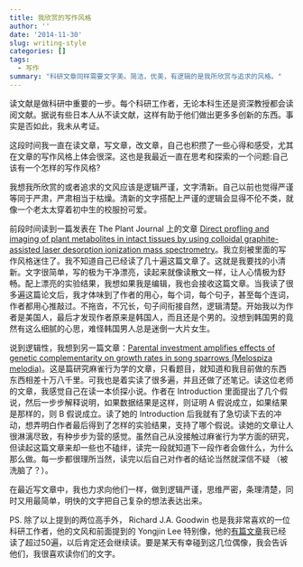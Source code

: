 ```yaml
---
title: 我欣赏的写作风格
author: ''
date: '2014-11-30'
slug: writing-style
categories: []
tags:
  - 写作
summary: "科研文章同样需要文字美。简洁，优美，有逻辑的是我所欣赏与追求的风格。"
---
```


读文献是做科研中重要的一步。每个科研工作者，无论本科生还是资深教授都会读阅文献。据说有些日本人从不读文献，这样有助于他们做出更多多创新的东西。事实是否如此，我未从考证。    

这段时间我一直在读文章，写文章，改文章，自己也积攒了一些心得和感受，尤其在文章的写作风格上体会很深。这也是我最近一直在思考和探索的一个问题:自己该有一个怎样的写作风格?    

我想我所欣赏的或者追求的文风应该是逻辑严谨，文字清新。自己以前也觉得严谨等同于严肃，严肃相当于枯燥。清新的文字搭配上严谨的逻辑会显得不伦不类，就像一个老太太穿着初中生的校服扮可爱。        

前段时间读到一篇发表在 The Plant Journal 上的文章 [Direct profling and imaging of plant metabolites in intact tissues by using colloidal graphite-assisted laser desorption ionization mass spectrometry](http://onlinelibrary.wiley.com/doi/10.1111/j.1365-313X.2008.03507.x/abstract;jsessionid=90AE6920217A36379B7B701383362795.f04t01)。我立刻被里面的写作风格迷住了。我不知道自己已经读了几十遍这篇文章了。这就是我要找的小清新。文字很简单，写的极为干净漂亮，读起来就像读散文一样，让人心情极为舒畅。配上漂亮的实验结果，我想如果我是编辑，我也会接收这篇文章。当我读了很多遍这篇论文后，我才体味到了作者的用心，每个词，每个句子，甚至每个连词，作者都用心推敲过。不拖沓，不冗长，句子间衔接自然，逻辑清楚。开始我以为作者是美国人，最后才发现作者原来是韩国人，而且还是个男的。没想到韩国男的竟然有这么细腻的心思，难怪韩国男人总是迷倒一大片女生。      

说到逻辑性，我想到另一篇文章：[Parental investment amplifies effects of genetic complementarity on growth rates in song sparrows (Melospiza melodia)](http://www.sciencedirect.com/science/article/pii/S0003347209003480)。这是篇研究麻雀行为学的文章，只看题目，就知道和我目前做的东西东西相差十万八千里。可我也是着实读了很多遍，并且还做了还笔记。读这位老师的文章，我感觉自己在读一本侦探小说。作者在  Introduction 里面提出了几个假说，然后一步步解释说明，如果数据结果是这样，则证明 A 假说成立，如果结果是那样的，则 B 假说成立。读了她的 Introduction 后我就有了急切读下去的冲动，想弄明白作者最后得到了怎样的实验结果，支持了哪个假说。读她的文章让人很淋漓尽致，有种步步为营的感觉。虽然自己从没接触过麻雀行为学方面的研究，但读起这篇文章来却一些也不磕绊，读完一段就知道下一段作者会做什么，为什么那么做。每一步都很理所当然，读完以后自己对作者的结论当然就深信不疑 （被洗脑了？）。        

在最近写文章中，我也力求向他们一样，做到逻辑严谨，思维严密，条理清楚，同时又用最简单，明快的文字把自己复杂的想法表达出来。          

PS. 除了以上提到的两位高手外， Richard J.A. Goodwin 也是我非常喜欢的一位科研工作者，他的文风和前面提到的 Yongjin Lee 特别像，他的[有篇文章](http://www.sciencedirect.com/science/article/pii/S1874391912002187)我已经读了超过50遍，以后肯定还会继续读。要是某天有幸碰到这几位偶像，我会告诉他们，我很喜欢读你们的文字。